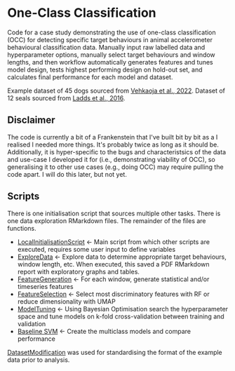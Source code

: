 # One-Class Classification
Code for a case study demonstrating the use of one-class classification (OCC) for detecting specific target behaviours in animal accelerometer behavioural classification data. Manually input raw labelled data and hyperparameter options, manually select target behaviours and window lengths, and then workflow automatically generates features and tunes model design, tests highest performing design on hold-out set, and calculates final performance for each model and dataset.

Example dataset of 45 dogs sourced from [Vehkaoja et al., 2022](https://www.sciencedirect.com/science/article/pii/S2352340922000348). Dataset of 12 seals sourced from [Ladds et al., 2016](https://journals.plos.org/plosone/article?id=10.1371/journal.pone.0166898).

## Disclaimer
The code is currently a bit of a Frankenstein that I've built bit by bit as a I realised I needed more things. It's probably twice as long as it should be. Additionally, it is hyper-specific to the bugs and characteristsics of the data and use-case I developed it for (i.e., demonstrating viability of OCC), so generalising it to other use cases (e.g., doing OCC) may require pulling the code apart. I will do this later, but not yet.

## Scripts
There is one initialisation script that sources multiple other tasks. There is one data exploration RMarkdown files. The remainder of the files are functions.
* [LocalInitialisationScript](https://github.com/OakAlice/AnomalyDetection/blob/main/Scripts/LocalInitialisationScript.R) <- Main script from which other scripts are executed, requires some user input to define variables
* [ExploreData](https://github.com/OakAlice/AnomalyDetection/blob/main/Scripts/ExploreData.Rmd) <- Explore data to determine appropriate target behaviours, window length, etc. When executed, this saved a PDF RMarkdown report with exploratory graphs and tables.
* [FeatureGeneration](https://github.com/OakAlice/AnomalyDetection/blob/main/Scripts/Functions/FeatureGenerationFunctions.R) <- For each window, generate statistical and/or timeseries features
* [FeatureSelection](https://github.com/OakAlice/AnomalyDetection/blob/main/Scripts/Functions/FeatureSelectionFunctions.R) <- Select most discriminatory features with RF or reduce dimensionality with UMAP
* [ModelTuning](https://github.com/OakAlice/AnomalyDetection/blob/main/Scripts/Functions/ModelTuningFunctions.R) <- Using Bayesian Optimisation search the hyperparameter space and tune models on k-fold cross-validation between training and validation
* [Baseline SVM](https://github.com/OakAlice/AnomalyDetection/blob/main/Scripts/Functions/BaselineSVMFunctions.R) <- Create the multiclass models and compare performance

[DatasetModification](https://github.com/OakAlice/AnomalyDetection/blob/main/Scripts/DogDatasetModification.R) was used for standardising the format of the example data prior to analysis.
